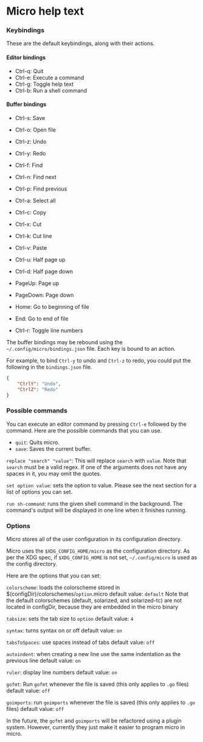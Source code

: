 # Micro help text

### Keybindings

These are the default keybindings, along with their actions.

#### Editor bindings

* Ctrl-q:   Quit
* Ctrl-e:   Execute a command
* Ctrl-g:   Toggle help text
* Ctrl-b:   Run a shell command

#### Buffer bindings

* Ctrl-s:   Save
* Ctrl-o:   Open file

* Ctrl-z:   Undo
* Ctrl-y:   Redo

* Ctrl-f:   Find
* Ctrl-n:   Find next
* Ctrl-p:   Find previous

* Ctrl-a:   Select all

* Ctrl-c:   Copy
* Ctrl-x:   Cut
* Ctrl-k:   Cut line
* Ctrl-v:   Paste

* Ctrl-u:   Half page up
* Ctrl-d:   Half page down
* PageUp:   Page up
* PageDown: Page down

* Home:     Go to beginning of file
* End:      Go to end of file

* Ctrl-r:   Toggle line numbers

The buffer bindings may be rebound using the `~/.config/micro/bindings.json` file. Each key is bound to an action.

For example, to bind `Ctrl-y` to undo and `Ctrl-z` to redo, you could put the following in the `bindings.json` file.

```json
{
    "CtrlY": "Undo",
    "CtrlZ": "Redo"
}
```

### Possible commands

You can execute an editor command by pressing `Ctrl-e` followed by the command.
Here are the possible commands that you can use.

* `quit`: Quits micro.
* `save`: Saves the current buffer.

`replace "search" "value"`: This will replace `search` with `value`.
Note that `search` must be a valid regex.  If one of the arguments
does not have any spaces in it, you may omit the quotes.

`set option value`: sets the option to value. Please see the next section for a list of options you can set.

`run sh-command`: runs the given shell command in the background. The command's output will be displayed
in one line when it finishes running.

### Options

Micro stores all of the user configuration in its configuration directory.

Micro uses the `$XDG_CONFIG_HOME/micro` as the configuration directory. As per the XDG spec,
if `$XDG_CONFIG_HOME` is not set, `~/.config/micro` is used as the config directory.

Here are the options that you can set:

`colorscheme`: loads the colorscheme stored in $(configDir)/colorschemes/`option`.micro
	default value: `default`
	Note that the default colorschemes (default, solarized, and solarized-tc) are not located in configDir,
	because they are embedded in the micro binary

`tabsize`: sets the tab size to `option`
	default value: `4`

`syntax`: turns syntax on or off
	default value: `on`

`tabsToSpaces`: use spaces instead of tabs
	default value: `off`

`autoindent`: when creating a new line use the same indentation as the previous line
    default value: `on`

`ruler`: display line numbers
    default value: `on`

`gofmt`: Run `gofmt` whenever the file is saved (this only applies to `.go` files)
    default value: `off`

`goimports`: run `goimports` whenever the file is saved (this only applies to `.go` files)
    default value: `off`

In the future, the `gofmt` and `goimports` will be refactored using a plugin system. However,
currently they just make it easier to program micro in micro.
